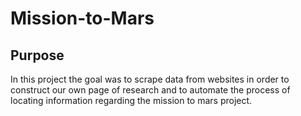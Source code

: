 # Mission-to-Mars

## Purpose 
In this project the goal was to scrape data from websites in order to construct our own page of research and to automate the process of locating information regarding the mission to mars project. 
